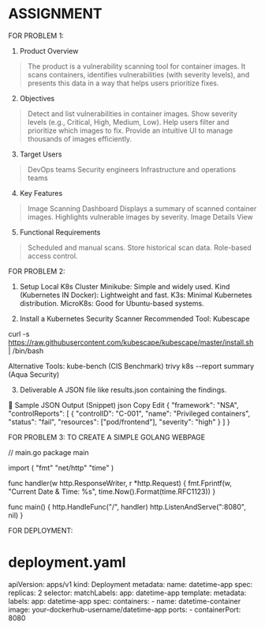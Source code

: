 # ASSIGNMENT
FOR PROBLEM 1:
1. Product Overview
>The product is a vulnerability scanning tool for container images. It scans containers, identifies vulnerabilities (with severity levels), and presents this data in a way that helps users prioritize fixes.

2. Objectives
>Detect and list vulnerabilities in container images.
>Show severity levels (e.g., Critical, High, Medium, Low).
>Help users filter and prioritize which images to fix.
>Provide an intuitive UI to manage thousands of images efficiently.

3. Target Users
>DevOps teams
>Security engineers
>Infrastructure and operations teams

4. Key Features
>Image Scanning Dashboard
>Displays a summary of scanned container images.
>Highlights vulnerable images by severity.
>Image Details View

5. Functional Requirements
>Scheduled and manual scans.
>Store historical scan data.
>Role-based access control.


FOR PROBLEM 2:
1. Setup Local K8s Cluster
Minikube: Simple and widely used.
Kind (Kubernetes IN Docker): Lightweight and fast.
K3s: Minimal Kubernetes distribution.
MicroK8s: Good for Ubuntu-based systems.

3. Install a Kubernetes Security Scanner
Recommended Tool: Kubescape


curl -s https://raw.githubusercontent.com/kubescape/kubescape/master/install.sh | /bin/bash

Alternative Tools:
kube-bench (CIS Benchmark)
trivy k8s --report summary (Aqua Security)

3. Deliverable
A JSON file like results.json containing the findings.

📄 Sample JSON Output (Snippet)
json
Copy
Edit
{
  "framework": "NSA",
  "controlReports": [
    {
      "controlID": "C-001",
      "name": "Privileged containers",
      "status": "fail",
      "resources": ["pod/frontend"],
      "severity": "high"
    }
  ]
}


FOR PROBLEM 3:
TO CREATE A SIMPLE GOLANG WEBPAGE

// main.go
package main

import (
    "fmt"
    "net/http"
    "time"
)

func handler(w http.ResponseWriter, r *http.Request) {
    fmt.Fprintf(w, "Current Date & Time: %s", time.Now().Format(time.RFC1123))
}

func main() {
    http.HandleFunc("/", handler)
    http.ListenAndServe(":8080", nil)
}


FOR DEPLOYMENT:

# deployment.yaml
apiVersion: apps/v1
kind: Deployment
metadata:
  name: datetime-app
spec:
  replicas: 2
  selector:
    matchLabels:
      app: datetime-app
  template:
    metadata:
      labels:
        app: datetime-app
    spec:
      containers:
      - name: datetime-container
        image: your-dockerhub-username/datetime-app
        ports:
        - containerPort: 8080

